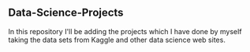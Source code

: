 ## Data-Science-Projects ##       
In this repository I'll be adding the projects which I have done by myself taking the data sets from Kaggle and other data science web sites.           
 
